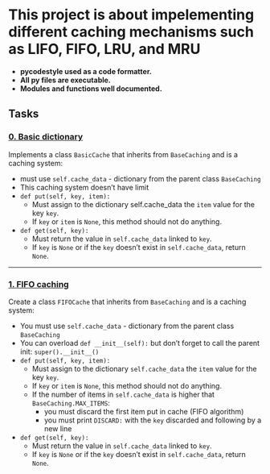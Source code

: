 # This project is about impelementing different caching mechanisms such as LIFO, FIFO, LRU, and MRU

- **pycodestyle used as a code formatter.**
- **All py files are executable.**
- **Modules and functions well documented.**


## Tasks
### [0. Basic dictionary](https://github.com/ehabsmh/alx-backend/tree/main/0x01-caching/0-basic_cache.py)
Implements a class `BasicCache` that inherits from `BaseCaching` and is a caching system:

- must use `self.cache_data` - dictionary from the parent class `BaseCaching`
- This caching system doesn’t have limit
- `def put(self, key, item):`
    - Must assign to the dictionary self.cache_data the `item` value for the key `key`.
    - If `key` or `item` is `None`, this method should not do anything.
- `def get(self, key):`
    - Must return the value in `self.cache_data` linked to `key`.
    - If `key` is `None` or if the `key` doesn’t exist in `self.cache_data`, return `None`.

---

### [1. FIFO caching](https://github.com/ehabsmh/alx-backend/tree/main/0x01-caching/1-fifo_cache.py)
Create a class `FIFOCache` that inherits from `BaseCaching` and is a caching system:

- You must use `self.cache_data` - dictionary from the parent class `BaseCaching`
- You can overload `def __init__(self):` but don’t forget to call the parent init: `super().__init__()`
- `def put(self, key, item):`
    - Must assign to the dictionary `self.cache_data` the `item` value for the key `key`.
    - If `key` or `item` is `None`, this method should not do anything.
    - If the number of items in `self.cache_data` is higher that `BaseCaching.MAX_ITEMS`:
        - you must discard the first item put in cache (FIFO algorithm)
        - you must print `DISCARD:` with the `key` discarded and following by a new line
- `def get(self, key):`
    - Must return the value in `self.cache_data` linked to `key`.
    - If `key` is `None` or if the `key` doesn’t exist in `self.cache_data`, return `None`.
